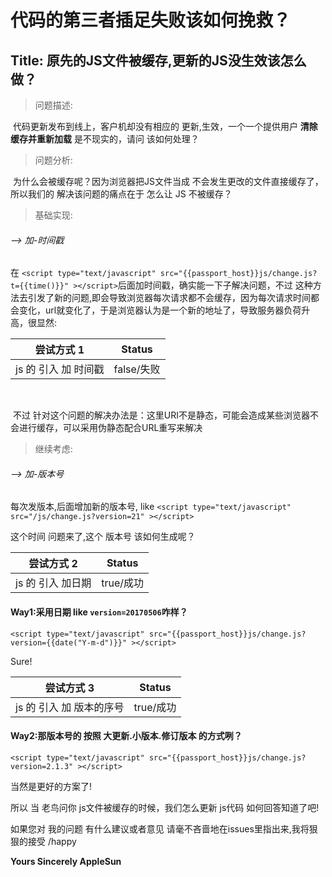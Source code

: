 #  代码的第三者插足失败该如何挽救？



## Title: 原先的JS文件被缓存,更新的JS没生效该怎么做？

> 问题描述:

​	代码更新发布到线上，客户机却没有相应的 更新,生效，一个一个提供用户  **清除缓存并重新加载** 是不现实的，请问 该如何处理？



> 问题分析:

​	为什么会被缓存呢？因为浏览器把JS文件当成 不会发生更改的文件直接缓存了，所以我们的 解决该问题的痛点在于 怎么让 JS 不被缓存？





> 基础实现:

######     --> 加-时间戳

在 `<script type="text/javascript" src="{{passport_host}}js/change.js?t={{time()}}" ></script>`后面加时间戳，确实能一下子解决问题，不过 这种方法去引发了新的问题,即会导致浏览器每次请求都不会缓存，因为每次请求时间都会变化，url就变化了，于是浏览器认为是一个新的地址了，导致服务器负荷升高，很显然:



|    尝试方式 1     |  Status  |
| :-----------: | :------: |
| js 的 引入 加 时间戳 | false/失败 |

​	

​	不过 针对这个问题的解决办法是：这里URI不是静态，可能会造成某些浏览器不会进行缓存，可以采用伪静态配合URL重写来解决



> 继续考虑:

######     --> 加-版本号

每次发版本,后面增加新的版本号,  like  `<script type="text/javascript" src="/js/change.js?version=21" ></script>`

这个时间 问题来了,这个 版本号 该如何生成呢？



|   尝试方式 2    | Status  |
| :---------: | :-----: |
| js 的 引入 加日期 | true/成功 |



#### Way1:采用日期 like `version=20170506`咋样？

`<script type="text/javascript" src="{{passport_host}}js/change.js?version={{date("Y-m-d")}}" ></script>`

Sure!



|     尝试方式 3      | Status  |
| :-------------: | :-----: |
| js 的 引入 加 版本的序号 | true/成功 |





#### Way2:那版本号的 按照 **大更新.小版本.修订版本** 的方式咧？

`<script type="text/javascript" src="{{passport_host}}js/change.js?version=2.1.3" ></script>`

当然是更好的方案了!



所以 当 老鸟问你 js文件被缓存的时候，我们怎么更新 js代码 如何回答知道了吧!



如果您对 我的问题 有什么建议或者意见 请毫不吝啬地在issues里指出来,我将狠狠的接受 /happy



__Yours Sincerely AppleSun__





